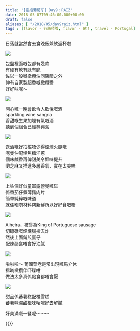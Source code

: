 ```yaml
---
title: '[抱抱葡萄牙] Day9：RAIZ'
date: 2018-05-07T09:46:00.000+08:00
draft: false
aliases: [ "/2018/05/day9raiz.html" ]
tags : [flavor - 行膳積腹, flavor - 飲！, travel - Portugal]
---
```


日落就當然會去食晚飯兼飲返杯啦  

![](https://c1.staticflickr.com/1/865/41211803014_88c5a49920_z.jpg)

包盤裡面嘅包都有幾款  
有硬有軟有腍有脆  
佐以一般嘅橄欖油同陳醋之外  
仲有自家製超香嘅橄欖醬  
好好味呢～  

![](https://c1.staticflickr.com/5/4293/35954279401_94bc4d7bb5_z.jpg)

開心嘅一晚會飲令人歡悅嘅酒  
sparkling wine sangria  
香甜嘅生果加埋有氣嘅酒  
聽到個組合已經夠興奮  

![](https://c1.staticflickr.com/1/952/41211801454_e3cbea64c1_z.jpg)

送酒嘅好拍檔唔少得煙燻火腿嘅  
呢隻仲配埋焦糖洋蔥  
個味鹹香再俾甜美令鮮味提升  
啲芝麻又推進多層香氣，實在太美味  

![](https://c1.staticflickr.com/1/826/40122686630_3fd206b84f_z.jpg)

上咗個好似童軍露營兜嘅餸  
係番茄仔煮薄豬肉片  
簡單純粹嘅味道  
就係嗰啲材料夠新鮮所以好好食嘅嘢  

![](https://c1.staticflickr.com/1/903/41885864042_78ba83979a_z.jpg)

Alheira，被譽為King of Portuguese sausage  
切碌碌嘅煙燻腸拎去炸  
然後上面鋪煎蛋仔  
配陳醋食唔會好油膩  

![](https://c1.staticflickr.com/1/872/41885863662_6bbbf335d1_z.jpg)

啦啦啦～ 葡國菜老是常出現嘅馬介休  
搵啲橄欖伴吓碟咁  
做法太多真係點食都唔會厭  

![](https://c1.staticflickr.com/1/951/41211805314_94c7dd78c6_z.jpg)

甜品係蕃薯糕配橙雪糕  
蕃薯味濃甜橙味啱啱好去解膩  
  
  
好美滿嘅一餐呢～～～  
  
  

{{<portugal>}}  
